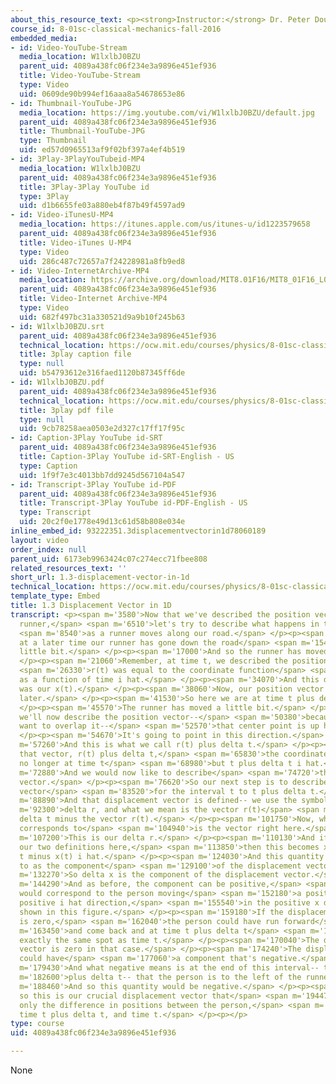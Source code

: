 ```yaml
---
about_this_resource_text: <p><strong>Instructor:</strong> Dr. Peter Dourmashkin</p>
course_id: 8-01sc-classical-mechanics-fall-2016
embedded_media:
- id: Video-YouTube-Stream
  media_location: W1lxlbJ0BZU
  parent_uid: 4089a438fc06f234e3a9896e451ef936
  title: Video-YouTube-Stream
  type: Video
  uid: 0609de90b994ef16aaa8a54678653e86
- id: Thumbnail-YouTube-JPG
  media_location: https://img.youtube.com/vi/W1lxlbJ0BZU/default.jpg
  parent_uid: 4089a438fc06f234e3a9896e451ef936
  title: Thumbnail-YouTube-JPG
  type: Thumbnail
  uid: ed57d0965513af9f02bf397a4ef4b519
- id: 3Play-3PlayYouTubeid-MP4
  media_location: W1lxlbJ0BZU
  parent_uid: 4089a438fc06f234e3a9896e451ef936
  title: 3Play-3Play YouTube id
  type: 3Play
  uid: d1b6655fe03a880eb4f87b49f4597ad9
- id: Video-iTunesU-MP4
  media_location: https://itunes.apple.com/us/itunes-u/id1223579658
  parent_uid: 4089a438fc06f234e3a9896e451ef936
  title: Video-iTunes U-MP4
  type: Video
  uid: 286c487c72657a7f24228981a8fb9ed8
- id: Video-InternetArchive-MP4
  media_location: https://archive.org/download/MIT8.01F16/MIT8_01F16_L01v03_360p.mp4
  parent_uid: 4089a438fc06f234e3a9896e451ef936
  title: Video-Internet Archive-MP4
  type: Video
  uid: 682f497bc31a330521d9a9b10f245b63
- id: W1lxlbJ0BZU.srt
  parent_uid: 4089a438fc06f234e3a9896e451ef936
  technical_location: https://ocw.mit.edu/courses/physics/8-01sc-classical-mechanics-fall-2016/week-1-kinematics/1.3-displacement-vector-in-1d/1.3-displacement-vector-in-1d/W1lxlbJ0BZU.srt
  title: 3play caption file
  type: null
  uid: b54793612e316faed1120b87345ff6de
- id: W1lxlbJ0BZU.pdf
  parent_uid: 4089a438fc06f234e3a9896e451ef936
  technical_location: https://ocw.mit.edu/courses/physics/8-01sc-classical-mechanics-fall-2016/week-1-kinematics/1.3-displacement-vector-in-1d/1.3-displacement-vector-in-1d/W1lxlbJ0BZU.pdf
  title: 3play pdf file
  type: null
  uid: 9cb78258aea0503e2d327c17ff17f95c
- id: Caption-3Play YouTube id-SRT
  parent_uid: 4089a438fc06f234e3a9896e451ef936
  title: Caption-3Play YouTube id-SRT-English - US
  type: Caption
  uid: 1f9f7e3c4013bb7dd9245d567104a547
- id: Transcript-3Play YouTube id-PDF
  parent_uid: 4089a438fc06f234e3a9896e451ef936
  title: Transcript-3Play YouTube id-PDF-English - US
  type: Transcript
  uid: 20c2f0e1778e49d13c61d58b808e034e
inline_embed_id: 93222351.3displacementvectorin1d78060189
layout: video
order_index: null
parent_uid: 6173eb9963424c07c274ecc71fbee808
related_resources_text: ''
short_url: 1.3-displacement-vector-in-1d
technical_location: https://ocw.mit.edu/courses/physics/8-01sc-classical-mechanics-fall-2016/week-1-kinematics/1.3-displacement-vector-in-1d/1.3-displacement-vector-in-1d
template_type: Embed
title: 1.3 Displacement Vector in 1D
transcript: <p><span m='3580'>Now that we've described the position vector of the
  runner,</span> <span m='6510'>let's try to describe what happens in time</span>
  <span m='8540'>as a runner moves along our road.</span> </p><p><span m='10510'>Suppose
  at a later time our runner has gone down the road</span> <span m='15480'>just a
  little bit.</span> </p><p><span m='17000'>And so the runner has moved a little bit.</span>
  </p><p><span m='21060'>Remember, at time t, we described the position vector</span>
  <span m='26330'>r(t) was equal to the coordinate function</span> <span m='31060'>x
  as a function of time i hat.</span> </p><p><span m='34070'>And this distance here
  was our x(t).</span> </p><p><span m='38060'>Now, our position vector a little bit
  later.</span> </p><p><span m='41530'>So here we are at time t plus delta t.</span>
  </p><p><span m='45570'>The runner has moved a little bit.</span> </p><p><span m='47430'>And
  we'll now describe the position vector--</span> <span m='50380'>because I don't
  want to overlap it--</span> <span m='52570'>that center point is up here.</span>
  </p><p><span m='54670'>It's going to point in this direction.</span> </p><p><span
  m='57260'>And this is what we call r(t) plus delta t.</span> </p><p><span m='61950'>In
  that vector, r(t) plus delta t,</span> <span m='65830'>the coordinate function is
  no longer at time t</span> <span m='68980'>but t plus delta t i hat.</span> </p><p><span
  m='72880'>And we would now like to describe</span> <span m='74720'>the displacement
  vector.</span> </p><p><span m='76620'>So our next step is to describe the displacement
  vector</span> <span m='83520'>for the interval t to t plus delta t.</span> </p><p><span
  m='88890'>And that displacement vector is defined-- we use the symbol</span> <span
  m='92300'>delta r, and what we mean is the vector r(t)</span> <span m='97280'>plus
  delta t minus the vector r(t).</span> </p><p><span m='101750'>Now, what that vector
  corresponds to</span> <span m='104940'>is the vector right here.</span> </p><p><span
  m='107200'>This is our delta r.</span> </p><p><span m='110130'>And if we now use
  our two definitions here,</span> <span m='113850'>then this becomes x(t) plus delta
  t minus x(t) i hat.</span> </p><p><span m='124030'>And this quantity here we refer
  to as the component</span> <span m='129100'>of the displacement vector.</span> </p><p><span
  m='132270'>So delta x is the component of the displacement vector.</span> </p><p><span
  m='144290'>And as before, the component can be positive,</span> <span m='149450'>which
  would correspond to the person moving</span> <span m='152180'>a positive component,
  positive i hat direction,</span> <span m='155540'>in the positive x direction as
  shown in this figure.</span> </p><p><span m='159180'>If the displacement of vector
  is zero,</span> <span m='162040'>the person could have run forward</span> <span
  m='163450'>and come back and at time t plus delta t</span> <span m='166510'>be in
  exactly the same spot as time t.</span> </p><p><span m='170040'>The displacement
  vector is zero in that case.</span> </p><p><span m='174240'>The displacement vector
  could have</span> <span m='177060'>a component that's negative.</span> </p><p><span
  m='179430'>And what negative means is at the end of this interval-- t</span> <span
  m='182600'>plus delta t-- that the person is to the left of the runner.</span> </p><p><span
  m='188460'>And so this quantity would be negative.</span> </p><p><span m='191250'>And
  so this is our crucial displacement vector that</span> <span m='194470'>describes
  only the difference in positions between the person,</span> <span m='198890'>between
  time t plus delta t, and time t.</span> </p><p></p>
type: course
uid: 4089a438fc06f234e3a9896e451ef936

---
```

None